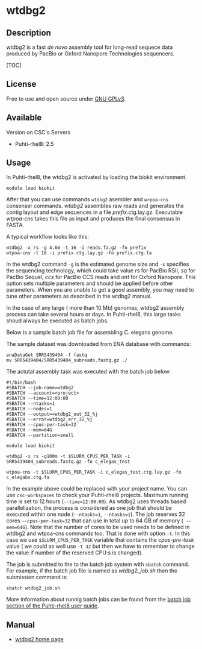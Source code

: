 # wtdbg2

## Description

wtdbg2 is a fast _de novo_ assembly tool for long-read sequece data produced by PacBio or Oxford Nanopore Technologies sequencers.

[TOC]

## License

Free to use and open source under [GNU GPLv3](https://www.gnu.org/licenses/gpl-3.0.html).

## Available

Version on CSC's Servers

-   Puhti-rhel8: 2.5

## Usage

In Puhti-rhel8, the wtdbg2 is activated by loading the biokit environment.

```text
module load biokit
```

After that you can use commands `wtdbg2` asembler and `wrpoa-cns` consenser commands. _wtdbg2_ assembles raw reads and generates the contig layout and edge sequences in a file _prefix_.ctg.lay.gz. Executable _wtpoa-cns_ takes this file as input and produces the final consensus in FASTA. 


A typical workflow looks like this:

```text 
wtdbg2 -x rs -g 4.6m -t 16 -i reads.fa.gz -fo prefix
wtpoa-cns -t 16 -i prefix.ctg.lay.gz -fo prefix.ctg.fa
```

In the wtdbg2 command `-g` is the estimated genome size and `-x` specifies the sequencing technology, which could take value _rs_ for PacBio RSII, _sq_ for PacBio Sequel, _ccs_ for PacBio CCS reads and _ont_ for Oxford Nanopore. This option sets multiple parameters and should be applied before other parameters. When you are unable to get a good assembly, you may need to tune other parameters as described in the wtdbg2 manual.

In the case of any large ( more than 10 Mb) genomes,  wtdbg2 assembly process can take several hours or days. In Puhti-rhel8, this large tasks shoud always be executed as batch jobs.

Below is a sample batch job file for assembling C. elegans genome. 

The sample dataset was downloaded from ENA database with commands:

```text
enaDataGet SRR5439404 -f fastq
mv SRR5439404/SRR5439404_subreads.fastq.gz ./
```

The actutal assembly task was executed with the batch job below:

```text
#!/bin/bash
#SBATCH --job-name=wtdbg2
#SBATCH --account=<project>
#SBATCH --time=12:00:00
#SBATCH --ntasks=1
#SBATCH --nodes=1
#SBATCH --output==wtdbg2_out_32_%j
#SBATCH --error=wtdbg2_err_32_%j
#SBATCH --cpus-per-task=32
#SBATCH --mem=64G
#SBATCH --partition=small

module load biokit

wtdbg2 -x rs -g100m -t $SLURM_CPUS_PER_TASK -i SRR5439404_subreads.fastq.gz -fo c_elegas_test

wtpoa-cns -t $SLURM_CPUS_PER_TASK -i c_elegas_test.ctg.lay.gz -fo c_elegabs.ctg.fa
```
In the example above _<project>_ could be replaced with your project name. You can use `csc-workspaces` to check your Puhti-rhel8 projects. Maximum running time is set to 12 hours (`--time=12:00:00`). As wtdbg2 uses threads based parallelization, the process is considered as one job that should be executed within one node (`--ntasks=1`, `--ntasks=1`). The job reserves 32 cores `--cpus-per-task=32` that can use in total up to 64 GB of memory  (` --mem=64G`). Note that the number of cores to be used needs to be defined in wtdbg2 and wtpoa-cns commands too. That is done with option `-t`. In this case we use `$SLURM_CPUS_PER_TASK` variable that contains the _cpus-pre-task_  value ( we could as well use `-t 32` but then we have to remember to change the value if number of the reserved CPU:s is changed).

The job is submitted to the to the batch job system with `sbatch` command. For example, if the batch job
file is named as _wtdbg2_job.sh_ then the submission command is: 
```text
sbatch wtdbg2_job.sh 
```
More information about runnig batch jobs can be found from the [batch job section of the Puhti-rhel8 user guide](../computing/running/getting-started.md).



## Manual

*   [wtdbg2 home page](https://github.com/ruanjue/wtdbg2)





